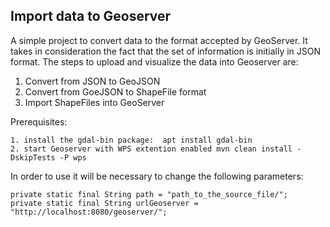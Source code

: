 
## Import data to Geoserver

A simple project to convert data to the format accepted by GeoServer.
It takes in consideration the fact that the set of information is initially in JSON format.
The steps to upload and visualize the data into Geoserver are:

1. Convert from JSON to GeoJSON
2. Convert from GoeJSON to ShapeFile format
3. Import ShapeFiles into GeoServer

Prerequisites:


    1. install the gdal-bin package:  apt install gdal-bin
    2. start Geoserver with WPS extention enabled mvn clean install -DskipTests -P wps

In order to use it will be necessary to change the following parameters:

    private static final String path = "path_to_the_source_file/";
    private static final String urlGeoserver = "http://localhost:8080/geoserver/";
